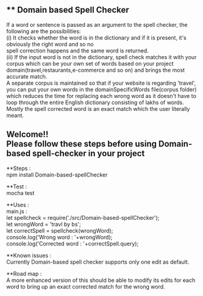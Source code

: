  ** Domain based Spell Checker<br/>
 -------------------------------------------------------------------------------
 If a word or sentence is passed as an argument to the spell checker, the following are the possibilities:<br/>
     (i) It checks whether the word is in the dictionary and if it is present, it's obviously the right word and so no    
         spell correction happens and the same word is returned. <br/>
    (ii) If the input word is not in the dictionary, spell check matches it with your <br/> corpus which can be your own set of
         words based on your project domain(travel,restaurants,e-commerce and so on) and brings the most accurate match.<br/>
 A separate corpus is maintained so that if your website is regarding 'travel', you can put your own words in the domainSpecificWords file(corpus folder) which reduces the time for replacing each wrong word as it doesn't have to loop through the entire English dictionary consisting of lakhs of words. Mostly the spell corrected word is an exact match which the user literally meant.<br/>

 Welcome!!<br/>
 Please follow these steps before using Domain-based spell-checker in your project<br/>
--------------------------------------------------------------------------------
 **Steps : <br/>
  npm install Domain-based-spellChecker<br/>

 **Test  : <br/>
   mocha test<br/>

 **Uses  : <br/>
  main.js :<br/>
 let spellcheck = require('./src/Domain-based-spellChecker');<br/>
 let wrongWord = 'travl by bs';<br/>
 let correctSpell = spellcheck(wrongWord);<br/>
 console.log('Wrong word     : '+wrongWord);<br/>
 console.log('Corrected word : '+correctSpell.query);<br/>

 **Known issues : <br/>
   Currently Domain-based spell checker supports only one edit as default.

 **Road map : <br/>
   A more enhanced version of this should be able to modify its edits for each word to bring up an exact corrected match for the   wrong word.
